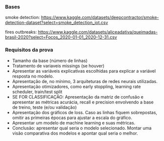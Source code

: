 ### Bases

smoke detection: https://www.kaggle.com/datasets/deepcontractor/smoke-detection-dataset?select=smoke_detection_iot.csv

fires outbreaks: https://www.kaggle.com/datasets/aliceadativa/queimadas-brasil-2020?select=Focos_2020-01-01_2020-12-31.csv


### Requisitos da prova

- Tamanho da base (número de linhas)
- Tratamento de variaveis missings (se houver)
- Apresentar as variáveis explicativas escolhidas para explicar a variável resposta no modelo.
- Apresentação de, no mínimo, 3 arquiteturas de redes neurais utilizadas.
- Apresentação otimizadores, como early stoppling, learning rate scheduler, train/test split
- SE FOR CLASSIFICAÇÃO: Apresentação da matriz de confusão e apresentar as métricas acurácia, recall e precision envolvendo a base de treino, teste (e/ou validação)
- Apresentação dos gráficos de loss. Caso as linhas fiquem sobrepostas, omitir as primeiras épocas para ajustar a escala do gráfico.
- Apresentar um modelo de machine learning e suas métricas.
- Conclusão: apresentar qual seria o modelo selecionado. Montar uma visão comparativa dos modelos e apontar qual seria o melhor.